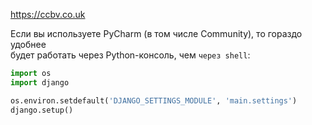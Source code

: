 https://ccbv.co.uk

Если вы используете PyCharm (в том числе Community), то гораздо удобнее  
будет работать через Python-консоль, чем `через shell`:

```python
import os
import django

os.environ.setdefault('DJANGO_SETTINGS_MODULE', 'main.settings')
django.setup()
```

